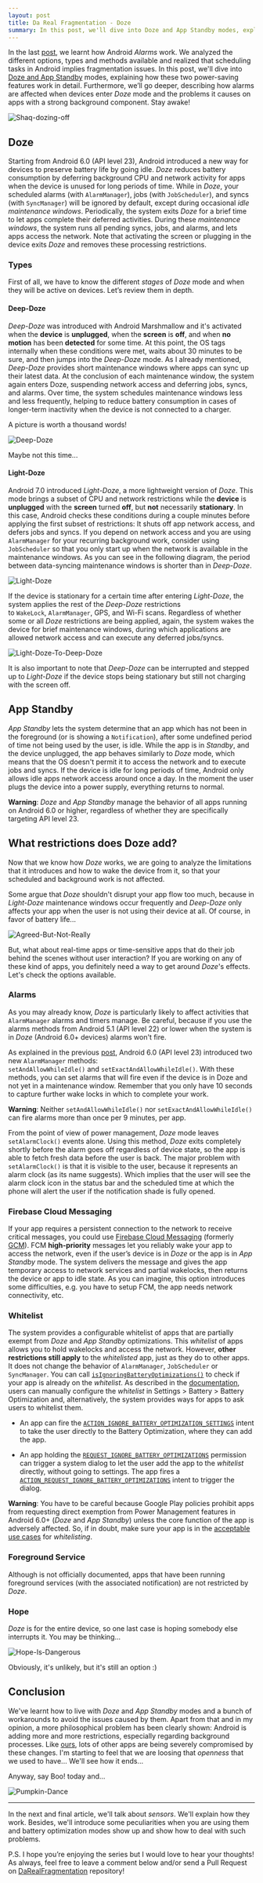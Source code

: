 ```yaml
---
layout: post
title: Da Real Fragmentation - Doze
summary: In this post, we'll dive into Doze and App Standby modes, explaining how these two power-saving features work in detail. Furthermore, we’ll go deeper, describing how alarms are affected when devices enter Doze mode and the problems it causes on apps with a strong background component.
---
```


In the last [post](http://pguardiola.com/blog/darealfragmentation-alarms/), we learnt how Android _Alarms_ work. We analyzed the different options, types and methods available and realized that scheduling tasks in Android implies fragmentation issues. In this post, we'll dive into [Doze and App Standby](https://developer.android.com/training/monitoring-device-state/doze-standby.html) modes, explaining how these two power-saving features work in detail. Furthermore, we’ll go deeper, describing how alarms are affected when devices enter _Doze_ mode and the problems it causes on apps with a strong background component. Stay awake!

<!-- more -->

![Shaq-dozing-off](https://raw.githubusercontent.com/Guardiola31337/guardiola31337.github.io/master/art/darealfragmentation/doze/Shaq-dozing-off.gif)

## Doze

Starting from Android 6.0 (API level 23), Android introduced a new way for devices to preserve battery life by going idle. _Doze_ reduces battery consumption by deferring background CPU and network activity for apps when the device is unused for long periods of time. While in _Doze_, your scheduled alarms (with `AlarmManager`), jobs (with `JobScheduler`), and syncs (with `SyncManager`) will be ignored by default, except during occasional _idle maintenance windows_. Periodically, the system exits _Doze_ for a brief time to let apps complete their deferred activities. During these _maintenance windows_, the system runs all pending syncs, jobs, and alarms, and lets apps access the network. Note that activating the screen or plugging in the device exits _Doze_ and removes these processing restrictions.

### Types

First of all, we have to know the different _stages_ of _Doze_ mode and when they will be active on devices. Let’s review them in depth.

#### Deep-Doze

_Deep-Doze_ was introduced with Android Marshmallow and it's activated when the **device** is **unplugged**, when the **screen** is **off**, and when **no motion** has been **detected** for some time. At this point, the OS tags internally when these conditions were met, waits about 30 minutes to be sure, and then jumps into the _Deep-Doze_ mode. As I already mentioned, _Deep-Doze_ provides short maintenance windows where apps can sync up their latest data. At the conclusion of each maintenance window, the system again enters Doze, suspending network access and deferring jobs, syncs, and alarms. Over time, the system schedules maintenance windows less and less frequently, helping to reduce battery consumption in cases of longer-term inactivity when the device is not connected to a charger. 

A picture is worth a thousand words!

![Deep-Doze](https://raw.githubusercontent.com/Guardiola31337/guardiola31337.github.io/master/art/darealfragmentation/doze/deep-doze.png)

Maybe not this time...

#### Light-Doze

Android 7.0 introduced _Light-Doze_, a more lightweight version of _Doze_. This mode brings a subset of CPU and network restrictions while the **device** is **unplugged** with the **screen** turned **off**, but **not** necessarily **stationary**. In this case, Android checks these conditions during a couple minutes before applying the first subset of restrictions: It shuts off app network access, and defers jobs and syncs. If you depend on network access and you are using `AlarmManager` for your recurring background work, consider using `JobScheduler` so that you only start up when the network is available in the maintenance windows. As you can see in the following diagram, the period between data-syncing maintenance windows is shorter than in _Deep-Doze_.

![Light-Doze](https://raw.githubusercontent.com/Guardiola31337/guardiola31337.github.io/master/art/darealfragmentation/doze/light-doze.png)

If the device is stationary for a certain time after entering _Light-Doze_, the system applies the rest of the _Deep-Doze_ restrictions to `WakeLock`, `AlarmManager`, GPS, and Wi-Fi scans. Regardless of whether some or all _Doze_ restrictions are being applied, again, the system wakes the device for brief maintenance windows, during which applications are allowed network access and can execute any deferred jobs/syncs.

![Light-Doze-To-Deep-Doze](https://raw.githubusercontent.com/Guardiola31337/guardiola31337.github.io/master/art/darealfragmentation/doze/light-doze-to-deep-doze.png)

It is also important to note that _Deep-Doze_ can be interrupted and stepped up to _Light-Doze_ if the device stops being stationary but still not charging with the screen off.

## App Standby

_App Standby_ lets the system determine that an app which has not been in the foreground (or is showing a `Notification`), after some undefined period of time not being used by the user, is idle. While the app is in _Standby_, and the device unplugged, the app behaves similarly to _Doze_ mode, which means that the OS doesn't permit it to access the network and to execute jobs and syncs. If the device is idle for long periods of time, Android only allows idle apps network access around once a day. In the moment the user plugs the device into a power supply, everything returns to normal.

**Warning**: _Doze_ and _App Standby_ manage the behavior of all apps running on Android 6.0 or higher, regardless of whether they are specifically targeting API level 23.

## What restrictions does Doze add?

Now that we know how _Doze_ works, we are going to analyze the limitations that it introduces and how to wake the device from it, so that your scheduled and background work is not affected.

Some argue that _Doze_ shouldn't disrupt your app flow too much, because in _Light-Doze_ maintenance windows occur frequently and _Deep-Doze_ only affects your app when the user is not using their device at all. Of course, in favor of battery life...

![Agreed-But-Not-Really](https://raw.githubusercontent.com/Guardiola31337/guardiola31337.github.io/master/art/darealfragmentation/doze/agreed-but-not-really.gif)

But, what about real-time apps or time-sensitive apps that do their job behind the scenes without user interaction? If you are working on any of these kind of apps, you definitely need a way to get around _Doze_'s effects. Let's check the options available.

### Alarms

As you may already know, _Doze_ is particularly likely to affect activities that `AlarmManager` alarms and timers manage. Be careful, because if you use the alarms methods from Android 5.1 (API level 22) or lower when the system is in _Doze_ (Android 6.0+ devices) alarms won't fire.

As explained in the previous [post](http://pguardiola.com/blog/darealfragmentation-alarms/), Android 6.0 (API level 23) introduced two new `AlarmManager` methods: `setAndAllowWhileIdle()` and `setExactAndAllowWhileIdle()`.
With these methods, you can set alarms that will fire even if the device is in Doze and not yet in a maintenance window. Remember that you only have 10 seconds to capture further wake locks in which to complete your work.

**Warning**: Neither `setAndAllowWhileIdle()` nor `setExactAndAllowWhileIdle()` can fire alarms more than once per 9 minutes, per app.

From the point of view of power management, _Doze_ mode leaves `setAlarmClock()` events alone. Using this method, _Doze_ exits completely shortly before the alarm goes off regardless of device state, so the app is able to fetch fresh data before the user is back. The major problem with `setAlarmClock()` is that it is visible to the user, because it represents an alarm clock (as its name suggests). Which implies that the user will see the alarm clock icon in the status bar and the scheduled time at which the phone will alert the user if the notification shade is fully opened.

### Firebase Cloud Messaging

If your app requires a persistent connection to the network to receive critical messages, you could use [Firebase Cloud Messaging](https://firebase.google.com/docs/cloud-messaging/) (formerly [GCM](https://developers.google.com/cloud-messaging/)). FCM **high-priority** messages let you reliably wake your app to access the network, even if the user’s device is in _Doze_ or the app is in _App Standby_ mode. The system delivers the message and gives the app temporary access to network services and partial wakelocks, then returns the device or app to idle state. As you can imagine, this option introduces some difficulties, e.g. you have to setup FCM, the app needs network connectivity, etc.

### Whitelist

The system provides a configurable whitelist of apps that are partially exempt from _Doze_ and _App Standby_ optimizations. This _whitelist_ of apps allows you to hold wakelocks and access the network. However, **other restrictions still apply** to the _whitelisted_ app, just as they do to other apps. It does not change the behavior of `AlarmManager`, `JobScheduler` or `SyncManager`. You can call [`isIgnoringBatteryOptimizations()`](https://developer.android.com/reference/android/os/PowerManager.html#isIgnoringBatteryOptimizations(java.lang.String)) to check if your app is already on the _whitelist_. As described in the [documentation](https://developer.android.com/training/monitoring-device-state/doze-standby.html#support_for_other_use_cases), users can manually configure the _whitelist_ in Settings > Battery > Battery Optimization and, alternatively, the system provides ways for apps to ask users to whitelist them.

* An app can fire the [`ACTION_IGNORE_BATTERY_OPTIMIZATION_SETTINGS`](https://developer.android.com/reference/android/provider/Settings.html#ACTION_IGNORE_BATTERY_OPTIMIZATION_SETTINGS) intent to take the user directly to the Battery Optimization, where they can add the app.

* An app holding the [`REQUEST_IGNORE_BATTERY_OPTIMIZATIONS`](https://developer.android.com/reference/android/Manifest.permission.html#REQUEST_IGNORE_BATTERY_OPTIMIZATIONS) permission can trigger a system dialog to let the user add the app to the _whitelist_ directly, without going to settings. The app fires a [`ACTION_REQUEST_IGNORE_BATTERY_OPTIMIZATIONS`](https://developer.android.com/reference/android/provider/Settings.html#ACTION_REQUEST_IGNORE_BATTERY_OPTIMIZATIONS) intent to trigger the dialog.

**Warning**: You have to be careful because Google Play policies prohibit apps from requesting direct exemption from Power Management features in Android 6.0+ (_Doze_ and _App Standby_) unless the core function of the app is adversely affected. So, if in doubt, make sure your app is in the [acceptable use cases](https://developer.android.com/training/monitoring-device-state/doze-standby.html#whitelisting-cases) for _whitelisting_.

### Foreground Service

Although is not officially documented, apps that have been running foreground services (with the associated notification) are not restricted by _Doze_.

### Hope

_Doze_ is for the entire device, so one last case is hoping somebody else interrupts it. You may be thinking...

![Hope-Is-Dangerous](https://raw.githubusercontent.com/Guardiola31337/guardiola31337.github.io/master/art/darealfragmentation/doze/hope-is-dangerous.gif)

Obviously, it's unlikely, but it's still an option :)

## Conclusion

We've learnt how to live with _Doze_ and _App Standby_ modes and a bunch of workarounds to avoid the issues caused by them. Apart from that and in my opinion, a more philosophical problem has been clearly shown: Android is adding more and more restrictions, especially regarding background processes. Like [ours](http://www.driviesapp.com/), lots of other apps are being severely compromised by these changes. I'm starting to feel that we are loosing that _openness_ that we used to have... We'll see how it ends...

Anyway, say Boo! today and...

![Pumpkin-Dance](https://raw.githubusercontent.com/Guardiola31337/guardiola31337.github.io/master/art/darealfragmentation/doze/pumpkin-dance.gif)

___

In the next and final article, we'll talk about _sensors_. We'll explain how they work. Besides, we'll introduce some peculiarities when you are using them and battery optimization modes show up and show how to deal with such problems.

P.S. I hope you’re enjoying the series but I would love to hear your thoughts! As always, feel free to leave a comment below and/or send a Pull Request on [DaRealFragmentation](https://github.com/Guardiola31337/darealfragmentation) repository!